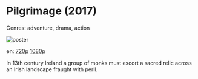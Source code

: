 # Pilgrimage (2017)

Genres: adventure, drama, action

![poster](http://image.tmdb.org/t/p/w500/lR5ilnIzIonItxL5mQPAPzXpwPJ.jpg)

en:
  [720p](magnet:?xt=urn:btih:DE02493C9885FBA85D982456DCB49EDB4E54319E&tr=udp://glotorrents.pw:6969/announce&tr=udp://tracker.opentrackr.org:1337/announce&tr=udp://torrent.gresille.org:80/announce&tr=udp://tracker.openbittorrent.com:80&tr=udp://tracker.coppersurfer.tk:6969&tr=udp://tracker.leechers-paradise.org:6969&tr=udp://p4p.arenabg.ch:1337&tr=udp://tracker.internetwarriors.net:1337)
  [1080p](magnet:?xt=urn:btih:8F76C8CE8FBE2FD1F0E6DC851C2B61222E82F812&tr=udp://glotorrents.pw:6969/announce&tr=udp://tracker.opentrackr.org:1337/announce&tr=udp://torrent.gresille.org:80/announce&tr=udp://tracker.openbittorrent.com:80&tr=udp://tracker.coppersurfer.tk:6969&tr=udp://tracker.leechers-paradise.org:6969&tr=udp://p4p.arenabg.ch:1337&tr=udp://tracker.internetwarriors.net:1337)
  


In 13th century Ireland a group of monks must escort a sacred relic across an Irish landscape fraught with peril.